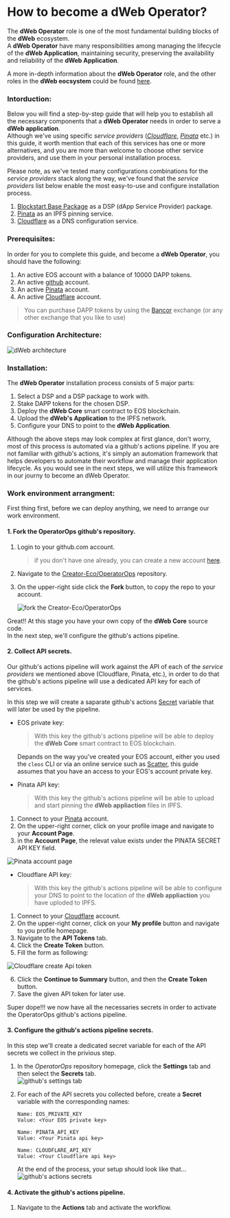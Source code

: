 # How to become a dWeb Operator?

The **dWeb Operator** role is one of the most fundamental building blocks of the **dWeb** ecosystem.  
A **dWeb Operator** have many responsibilities among managing the lifecycle of the **dWeb Application**, maintaining security, preserving the availability and reliability of the **dWeb Application**.

A more in-depth information about the **dWeb Operator** role, and the other roles in the **dWeb eocsystem** could be found [here](https://google.com).

### Intorduction:

Below you will find a step-by-step guide that will help you to establish all the necessary components that a **dWeb Operator** needs in order to serve a **dWeb application**.  
Although we've using specific *service providers* ([*Cloudflare*](https://www.cloudflare.com/), [*Pinata*](https://pinata.cloud/) etc.) in this guide, it worth mention that each of this services has one or more alternatives, and you are more than welcome to choose other service providers, and use them in your personal installation process.

Please note, as we've tested many configurations combinations for the *service providers* stack along the way, we've found that the *service providers* list below enable the most easy-to-use and configure installation process.

1. [Blockstart Base Package](https://dsphq.io/packages/blockstartac/ipfsservice1/blockpack2) as a DSP (dApp Service Provider) package.  
2. [Pinata](https://pinata.cloud/) as an IPFS pinning service.  
3. [Cloudflare](https://www.cloudflare.com/) as a DNS configuration service. 

### Prerequisites:

In order for you to complete this guide, and become a **dWeb Operator**, you should have the following:

1. An active EOS account with a balance of 10000 DAPP tokens.  
2. An active [github](https://github.com/) account.
3. An active [Pinata](https://pinata.cloud/signup) account.
4. An active [Cloudflare](https://dash.cloudflare.com/sign-up) account. 

  > You can purchase DAPP tokens by using the [Bancor](https://www.bancor.network) exchange (or any other exchange that you like to use)


### Configuration Architecture:

![dWeb architecture](images/dWeb-arch.png)


### Installation:

The **dWeb Operator** installation process consists of 5 major parts:

1. Select a DSP and a DSP package to work with.
2. Stake DAPP tokens for the chosen DSP.
3. Deploy the **dWeb Core** smart contract to EOS blockchain.
4. Upload the **dWeb's Application** to the IPFS network.
5. Configure your DNS to point to the **dWeb Application**.  

Although the above steps may look complex at first glance, don't worry, most of this process is automated via a github's actions pipeline.
If you are not familiar with github's actions, it's simply an automation framework that helps developers to automate their workflow and manage their application lifecycle.
As you would see in the next steps, we will utilize this framework in our journy to become an dWeb Operator. 


### Work environment arrangment:
First thing first, before we can deploy anything, we need to arrange our work environment.

#### 1. Fork the OperatorOps github's repository.
1. Login to your github.com account.
   > if you don't have one already, you can create a new account [here](https://github.com/join?source=login).
2. Navigate to the [Creator-Eco/OperatorOps](https://github.com/Creator-Eco/OperatorOps) repository.
3. On the upper-right side click the **Fork** button, to copy the repo to your account.
   
   ![fork the Creator-Eco/OperatorOps](images/github-fork.png)

Great!! At this stage you have your own copy of the **dWeb Core** source code.  
In the next step, we'll configure the github's actions pipeline. 


#### 2. Collect API secrets. 
Our github's actions pipeline will work against the API of each of the *service providers* we mentioned above (Cloudflare, Pinata, etc.), in order to do that the github's actions pipeline will use a dedicated API key for each of services.  

In this step we will create a saparate github's actions [Secret](https://help.github.com/en/actions/automating-your-workflow-with-github-actions/creating-and-using-encrypted-secrets) variable that will later be used by the pipeline.

- EOS private key:  
  > With this key the github's actions pipeline will be able to deploy the **dWeb Core** smart contract to EOS blockchain.  
  
  Depands on the way you've created your EOS account, either you used the ```cleos``` CLI or via an online service such as [Scatter](https://support.get-scatter.com/article/33-creating-an-eos-account), this guide assumes that you have an access to your EOS's account private key.

- Pinata API key:
  > With this key the github's actions pipeline will be able to upload and start pinning the **dWeb appliaction** files in IPFS.
   
1. Connect to your [Pinata](https://pinata.cloud/signup) account.
2. On the upper-right corner, click on your profile image and navigate to your **Account Page**.
3. in the **Account Page**, the relevat value exists under the PINATA SECRET API KEY field.
   
![Pinata account page](images/pinata.png)

- Cloudflare API key:  
  > With this key the github's actions pipeline will be able to configure your DNS to point to the location of the **dWeb appliaction** you have uploded to IPFS.

1. Connect to your [Cloudflare](https://dash.cloudflare.com/sign-up) account.
2. On the upper-right corner, click on your **My profile** button and navigate to you profile homepage.
3. Navigate to the **API Tokens** tab.
4. Click the **Create Token** button.
5. Fill the form as following:

![Cloudflare create Api token](images/cloudflare.png)

6. Click the **Continue to Summary** button, and then the **Create Token** button.
7. Save the given API token for later use.

Super dope!!! we now have all the necessaries secrets in order to activate the OperatorOps github's actions pipeline.

#### 3. Configure the github's actions pipeline secrets.

In this step we'll create a dedicated secret variable for each of the API secrets we collect in the privious step.
1. In the *OperatorOps* repository homepage, click the **Settings** tab and then select the **Secrets** tab.  
  ![github's settings tab](images/github-settings-tab.png)

2. For each of the API secrets you collected before, create a **Secret** variable with the corresponding names:
      ```
      Name: EOS_PRIVATE_KEY
      Value: <Your EOS private key>

      Name: PINATA_API_KEY
      Value: <Your Pinata api key>

      Name: CLOUDFLARE_API_KEY
      Value: <Your Cloudflare api key>     
      ```
   At the end of the process, your setup should look like that...
     ![github's actions secrets](images/github-secrets-screen.png)

#### 4. Activate the github's actions pipeline.

1. Navigate to the **Actions** tab and activate the workflow.